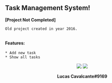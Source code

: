 ## Task Management System!

**[Project Not Completed]**

`Old project created in year 2016.` <br> <br>

**Features:** <br> <br>
`* Add new task` <br>
`* Show all tasks` <br>

<div align="center">
<img src="https://i.imgur.com/pI0g7mg.png">
<img src="https://vignette.wikia.nocookie.net/r2da/images/d/dd/Discord.png/revision/latest?cb=20170602115338">

**Lucas Cavalcante#9169**

</div>
